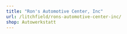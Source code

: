 ```yaml
---
title: "Ron's Automotive Center, Inc"
url: /litchfield/rons-automotive-center-inc/
shop: Autowerkstatt
---
```

